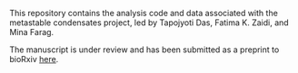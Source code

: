 This repository contains the analysis code and data associated with the metastable condensates project, led by Tapojyoti Das, Fatima K. Zaidi, and Mina Farag.

The manuscript is under review and has been submitted as a preprint to bioRxiv [here](https://www.biorxiv.org/content/10.1101/2024.02.28.582569v1).
